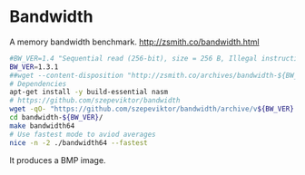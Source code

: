 # Bandwidth

A memory bandwidth benchmark. http://zsmith.co/bandwidth.html

```bash
#BW_VER=1.4 "Sequential read (256-bit), size = 256 B, Illegal instruction"
BW_VER=1.3.1
##wget --content-disposition "http://zsmith.co/archives/bandwidth-${BW_VER}.zip"
# Dependencies
apt-get install -y build-essential nasm
# https://github.com/szepeviktor/bandwidth
wget -qO- "https://github.com/szepeviktor/bandwidth/archive/v${BW_VER}.tar.gz" | tar xz
cd bandwidth-${BW_VER}/
make bandwidth64
# Use fastest mode to aviod averages
nice -n -2 ./bandwidth64 --fastest
```

It produces a BMP image.
